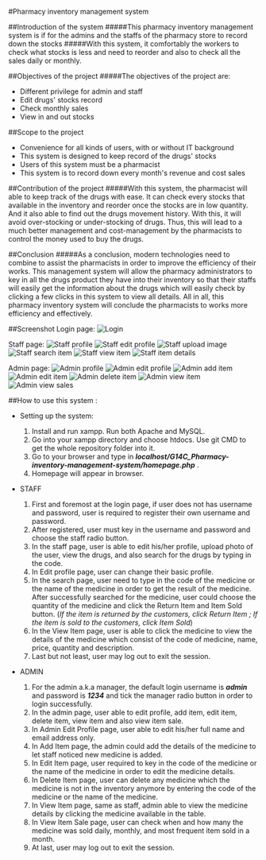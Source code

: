 #Pharmacy inventory management system

##Introduction of the system
#####This pharmacy inventory management system is if for the admins and the staffs of the pharmacy store to record down the stocks
#####With this system, it comfortably the workers to check what stocks is less and need to reorder and also to check all the sales daily or monthly.

##Objectives of the project
#####The objectives of the project are:
   * Different privilege for admin and staff
   * Edit drugs' stocks record
   * Check monthly sales
   * View in and out stocks

##Scope to the project
   * Convenience for all kinds of users, with or without IT background
   * This system is designed to keep record of the drugs' stocks
   * Users of this system must be a pharmacist
   * This system is to record down every month's revenue and cost sales

##Contribution of the project
#####With this system, the pharmacist will able to keep track of the drugs with ease. It can check every stocks that available in the inventory and reorder once the stocks are in low quantity. And it also able to find out the drugs movement history. With this, it will avoid over-stocking or under-stocking of drugs. Thus, this will lead to a much better management and cost-management by the pharmacists to control the money used to buy the drugs.

##Conclusion
#####As a conclusion, modern technologies need to combine to assist the pharmacists in order to improve the efficiency of their works. This management system will allow the pharmacy administrators to key in all the drugs product they have into their inventory so that their staffs will easily get the information about the drugs which will easily check by clicking a few clicks in this system to view all details. All in all, this pharmacy inventory system will conclude the pharmacists to works more efficiency and effectively.

##Screenshot
Login page:
![Login](http://i.imgur.com/DPYYlFl.png)

Staff page:
![Staff profile](http://i.imgur.com/2VfI1zt.png)
![Staff edit profile](http://i.imgur.com/UBVZ85D.png)
![Staff upload image](http://i.imgur.com/mDY9WvS.png)
![Staff search item](http://i.imgur.com/o0pWRgZ.png)
![Staff view item](http://i.imgur.com/UK8ojGe.png)
![Staff item details](http://i.imgur.com/kiN0Cwt.png)

Admin page:
![Admin profile](http://i.imgur.com/plgy3Hp.png)
![Admin edit profile](http://i.imgur.com/S6cRrF5.png)
![Admin add item](http://i.imgur.com/QcOw3Qq.png)
![Admin edit item](http://i.imgur.com/YADlULg.png)
![Admin delete item](http://i.imgur.com/2GZ32p1.png)
![Admin view item](http://i.imgur.com/yAsINR8.png)
![Admin view sales](http://i.imgur.com/j2GTFXh.png)

##How to use this system :
 * Setting up the system:
   1. Install and run xampp. Run both Apache and MySQL.
   2. Go into your xampp directory and choose htdocs. Use git CMD to get the whole repository folder into it.
   3. Go to your browser and type in _**localhost/G14C_Pharmacy-inventory-management-system/homepage.php**_ .
   4. Homepage will appear in browser.

 * STAFF
   1. First and foremost at the login page, if user does not has username and password, user is required to register their own username and password.
   2. After registered, user must key in the username and password and choose the staff radio button.
   3. In the staff page, user is able to edit his/her profile, upload photo of the user, view the drugs, and also search for the drugs by typing in the code.
   4. In Edit profile page, user can change their basic profile.
   5. In the search page, user need to type in the code of the medicine or the name of the medicine in order to get the result of the medicine. After successfully searched for the medicine, user could choose the quantity of the medicine and click the Return Item and Item Sold button. (_If the item is returned by the customers, click Return Item ; If the item is sold to the customers, click Item Sold_)
   6. In the View Item page, user is able to click the medicine to view the details of the medicine which consist of the code of medicine, name, price, quantity and description.
   7. Last but not least, user may log out to exit the session.

 * ADMIN
   1. For the admin a.k.a manager, the default login username is _**admin**_ and password is _**1234**_ and tick the manager radio button in order to login successfully.
   2. In the admin page, user able to edit profile, add item, edit item, delete item, view item and also view item sale.
   3. In Admin Edit Profile page, user able to edit his/her full name and email address only.
   4. In Add Item page, the admin could add the details of the medicine to let staff noticed new medicine is added.
   5. In Edit Item page, user required to key in the code of the medicine or the name of the medicine in order to edit the medicine details.
   6. In Delete Item page, user can delete any medicine which the medicine is not in the inventory anymore by entering the code of the medicine or the name of the medicine.
   7. In View Item page, same as staff, admin able to view the medicine details by clicking the medicine available in the table.
   8. In View Item Sale page, user can check when and how many the medicine was sold daily, monthly, and most frequent item sold in a month.
   7. At last, user may log out to exit the session.
